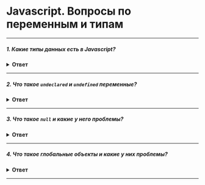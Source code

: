 # Javascript. Вопросы по переменным и типам

---

##### 1. Какие типы данных есть в Javascript?

<details><summary><b>Ответ</b></summary>
<p>

Примитивы (это данные, которые не являются объектами и не имеют методов):
* `string`
* `number`
* `boolean`
* `undefined`
* `null`
* `symbol`
* `bigint`

Сложные:
* `object`
* `function`

</p>
</details>

---

##### 2. Что такое `undeclared` и `undefined` переменные?

<details><summary><b>Ответ</b></summary>
<p>

`undeclared` — не объявленные переменные, которых не существует в программе.

`undefined` — объявленные переменные, которым не присвоено значение.

</p>
</details>

---

##### 3. Что такое `null` и какие у него проблемы?

<details><summary><b>Ответ</b></summary>
<p>

Значение `null` представляет отсутствие какого-либо значения.
В контексте логических операций рассматривается как `false`.

Из-за давней ошибки в языке `typeof null === 'object'`

</p>
</details>

---

##### 4. Что такое глобальные объекты и какие у них проблемы?
<details><summary><b>Ответ</b></summary>
<p>

Глобальные объекты — переменные и функции, доступные в любом месте программы. В браузере это `window`, в Node.js это `global`.

Проблемы:
* Все глобальные объекты находятся в одном глобальном пространстве имен, из-за чего всегда есть вероятность конфликта имен — когда две различные части приложения определяют глобальные переменные с одинаковым именем, но для разных целей
* При встраивании стороннего кода также есть вероятность конфликта имен

</p>
</details>

---
